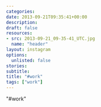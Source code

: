 ```yaml
---
categories:
date: 2013-09-21T09:35:41+00:00
description:
draft: false
resources:
- src: 2013-09-21_09-35-41_UTC.jpg
  name: "header"
layout: instagram
options:
  unlisted: false
stories:
subtitle:
title: "#work"
tags: ["work"]
---
```


"#work"
